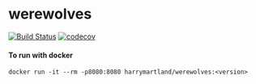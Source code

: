 # werewolves

[![Build Status](https://travis-ci.org/HarryEMartland/werewolves.svg?branch=master)](https://travis-ci.org/HarryEMartland/werewolves)
[![codecov](https://codecov.io/gh/HarryEMartland/werewolves/branch/master/graph/badge.svg)](https://codecov.io/gh/HarryEMartland/werewolves)

#### To run with docker
`docker run -it --rm -p8080:8080 harrymartland/werewolves:<version>`